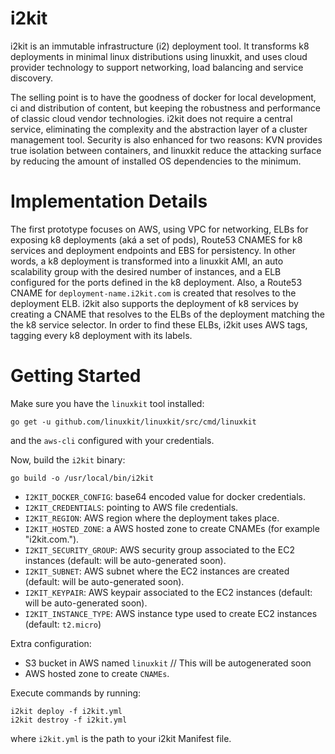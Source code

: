 # i2kit
i2kit is an immutable infrastructure (i2) deployment tool. It transforms k8 deployments in minimal linux distributions using linuxkit, and uses cloud provider technology to support networking, load balancing and service discovery.

The selling point is to have the goodness of docker for local development, ci and distribution of content, but keeping the robustness and performance of classic cloud vendor technologies. i2kit does not require a central service, eliminating the complexity and the abstraction layer of a cluster management tool. Security is also enhanced for two reasons: KVN provides true isolation between containers, and linuxkit reduce the attacking surface by reducing the amount of installed OS dependencies to the minimum.

# Implementation Details

The first prototype focuses on AWS, using VPC for networking, ELBs for exposing k8 deployments (aká a set of pods), Route53 CNAMES for k8 services and deployment endpoints and EBS for persistency. In other words, a k8 deployment is transformed into a linuxkit AMI, an auto scalability group with the desired number of instances, and a ELB configured for the ports defined in the k8 deployment. Also, a Route53 CNAME for `deployment-name.i2kit.com` is created that resolves to the deployment ELB.
i2kit also supports the deployment of k8 services by creating a CNAME that resolves to the ELBs of the deployment matching the the k8 service selector. In order to find these ELBs, i2kit uses AWS tags, tagging every k8 deployment with its labels.

# Getting Started

Make sure you have the `linuxkit` tool installed:

```
go get -u github.com/linuxkit/linuxkit/src/cmd/linuxkit
```

and the `aws-cli` configured with your credentials.

Now, build the `i2kit` binary:

```
go build -o /usr/local/bin/i2kit
```

- `I2KIT_DOCKER_CONFIG`: base64 encoded value for docker credentials.
- `I2KIT_CREDENTIALS`: pointing to AWS file credentials.
- `I2KIT_REGION`: AWS region where the deployment takes place.
- `I2KIT_HOSTED_ZONE`: a AWS hosted zone to create CNAMEs (for example "i2kit.com.").
- `I2KIT_SECURITY_GROUP`: AWS security group associated to the EC2 instances (default: will be auto-generated soon).
- `I2KIT_SUBNET`: AWS subnet where the EC2 instances are created (default: will be auto-generated soon).
- `I2KIT_KEYPAIR`: AWS keypair associated to the EC2 instances (default: will be auto-generated soon).
- `I2KIT_INSTANCE_TYPE`: AWS instance type used to create EC2 instances (default: `t2.micro`)

Extra configuration:

- S3 bucket in AWS named `linuxkit` // This will be autogenerated soon
- AWS hosted zone to create `CNAMEs`.

Execute commands by running:

```
i2kit deploy -f i2kit.yml
i2kit destroy -f i2kit.yml
```

where `i2kit.yml` is the path to your i2kit Manifest file.
